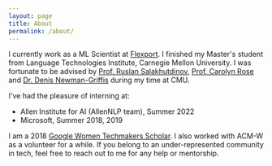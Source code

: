 ```yaml
---
layout: page
title: About
permalink: /about/
---
```


I currently work as a ML Scientist at [Flexport](https://www.flexport.com/). I finished my Master's student from Language Technologies Institute, Carnegie Mellon University. I was fortunate to be advised by [Prof. Ruslan Salakhutdinov](https://www.cs.cmu.edu/~rsalakhu/), [Prof. Carolyn Rose](http://www.cs.cmu.edu/~cprose/) and [Dr. Denis Newman-Griffis](https://www.newman-griffis.org/) during my time at CMU.

I've had the pleasure of interning at: 

+ Allen Institute for AI (AllenNLP team), Summer 2022
+ Microsoft, Summer 2018, 2019

I am a 2018 [Google Women Techmakers Scholar](https://www.womentechmakers.com/scholars). I also worked with ACM-W as a volunteer for a while. If you belong to an under-represented community in tech, feel free to reach out to me for any help or mentorship. 

